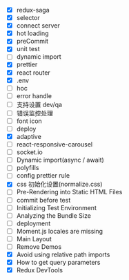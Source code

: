 - [x] redux-saga
- [x] selector
- [x] connect server
- [x] hot loading
- [x] preCommit
- [x] unit test
- [ ] dynamic import
- [x] prettier
- [x] react router
- [x] .env
- [ ] hoc
- [ ] error handle
- [ ] 支持设置 dev/qa
- [ ] 错误监控处理
- [ ] font icon
- [ ] deploy
- [x] adaptive
- [ ] react-responsive-carousel
- [ ] socket.io
- [ ] Dynamic import(async / await)
- [ ] polyfills
- [ ] config prettier rule
- [x] css 初始化设置(normalize.css)
- [ ] Pre-Rendering into Static HTML Files
- [ ] commit before test
- [ ] Initializing Test Environment
- [ ] Analyzing the Bundle Size
- [ ] deployment
- [ ] Moment.js locales are missing
- [ ] Main Layout
- [ ] Remove Demos
- [x] Avoid using relative path imports
- [x] How to get query parameters
- [x] Redux DevTools
